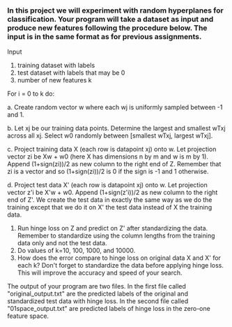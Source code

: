 ### In this project we will experiment with random hyperplanes for classification. Your program will take a dataset as input and produce new features following the procedure below. The input is in the same format as for previous assignments.

Input 
1. training dataset with labels
2. test dataset with labels that may be 0 
3. number of new features k

For i = 0 to k do:
	
a. Create random vector w where each wj is uniformly sampled between -1 and 1.
	
b. Let xj be our training data points. Determine the largest and smallest wTxj across all xj. Select w0 randomly between [smallest wTxj, largest wTxj].

c. Project training data X (each row is datapoint xj) onto w. Let projection vector zi be Xw + w0 (here X has dimensions n by m and w is m by 1). Append (1+sign(zi))/2 as new column to the right end of Z. Remember that zi is a vector and so (1+sign(zi))/2 is 0 if the sign is -1 and 1 otherwise.
	
d. Project test data X' (each row is datapoint xj) onto w. Let projection vector z'i be X'w + w0. Append (1+sign(z'i))/2 as new column to the right end of Z'. We create the test data in exactly the same way as we do the training except that we do it on X' the test data instead of X the training data.
	
1. Run hinge loss on Z and predict on Z' after standardizing the data. Remember to standardize using the column lengths from the training data only and not the test data.
2. Do values of k=10, 100, 1000, and 10000.
3. How does the error compare to hinge loss on original data X and X' for each k? Don't forget to standardize the data before applying hinge loss. This will improve the accuracy and speed of your search.

The output of your program are two files. In the first file called 
"original_output.txt" are the predicted labels of the original and standardized test 
data with hinge loss. In the second file called "01space_output.txt" are predicted 
labels of hinge loss in the zero-one feature space.


